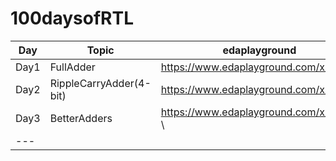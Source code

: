 # 100daysofRTL
 
| Day | Topic | edaplayground |
| ------------- | ------------- | ------------- |
| Day1  | FullAdder | https://www.edaplayground.com/x/QRRM |
| Day2  | RippleCarryAdder(4-bit)  | https://www.edaplayground.com/x/ffLR |
| Day3  | BetterAdders  | https://www.edaplayground.com/x/G49G \
| --- |
